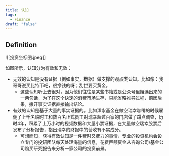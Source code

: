 ```yaml
---
title: 认知
tags:
  - Finance
draft: "false"
---
```

## Definition 


![[投资坐标图.jpeg]]

如图所示，认知分为有效和无效：
- 无效的认知是没有证据（例如事实，数据）做支撑的观点类认知。比如像：我哥哥说买比特币吧，很挣钱的呀；乱世要买黄金。
	- 这些认知听上去很对，因为他们往往是某些书籍或是公众号里姐选出来的一两句话，为了在这个快速的消费市场生存，只能省略推导过程，前因后果，撇开事实证据直接输出结论。
- 有效的认知是基于大量的事实证据的。比如浑水基金在做空瑞幸咖啡的时候雇佣了上千名临时工和数百名正式员工对瑞幸超过百家的门店做了蹲点调查，历时4年，积累了上万小时的视频数据和大量小票证据，在大量做空瑞幸股票后发布了分析报告，指出瑞幸的财报中的营收有不实成分。
	- 可想而知，获得有效认知是一件费时又费力的事情，专业的投资机构会设立专门的投研团队每天处理海量的信息，花费巨额资金从咨询公司/基金公司购买研究报告来分析一家公司的投资前景。